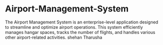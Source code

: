 # Airport-Management-System
The Airport Management System is an enterprise-level application designed to streamline and optimize airport operations. This system efficiently manages hangar spaces, tracks the number of flights, and handles various other airport-related activities.
shehan
Tharusha
